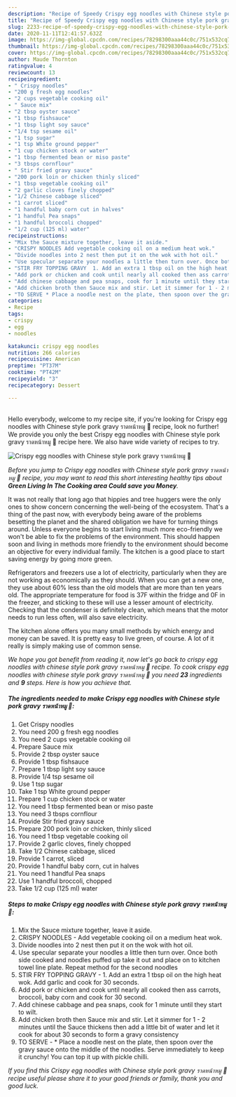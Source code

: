 ```yaml
---
description: "Recipe of Speedy Crispy egg noodles with Chinese style pork gravy ราดหน้าหมู 🍜"
title: "Recipe of Speedy Crispy egg noodles with Chinese style pork gravy ราดหน้าหมู 🍜"
slug: 2233-recipe-of-speedy-crispy-egg-noodles-with-chinese-style-pork-gravy
date: 2020-11-11T12:41:57.632Z
image: https://img-global.cpcdn.com/recipes/78298300aaa44c0c/751x532cq70/crispy-egg-noodles-with-chinese-style-pork-gravy-ราดหน้าหมู-🍜-recipe-main-photo.jpg
thumbnail: https://img-global.cpcdn.com/recipes/78298300aaa44c0c/751x532cq70/crispy-egg-noodles-with-chinese-style-pork-gravy-ราดหน้าหมู-🍜-recipe-main-photo.jpg
cover: https://img-global.cpcdn.com/recipes/78298300aaa44c0c/751x532cq70/crispy-egg-noodles-with-chinese-style-pork-gravy-ราดหน้าหมู-🍜-recipe-main-photo.jpg
author: Maude Thornton
ratingvalue: 4
reviewcount: 13
recipeingredient:
- " Crispy noodles"
- "200 g fresh egg noodles"
- "2 cups vegetable cooking oil"
- " Sauce mix"
- "2 tbsp oyster sauce"
- "1 tbsp fishsauce"
- "1 tbsp light soy sauce"
- "1/4 tsp sesame oil"
- "1 tsp sugar"
- "1 tsp White ground pepper"
- "1 cup chicken stock or water"
- "1 tbsp fermented bean or miso paste"
- "3 tbsps cornflour"
- " Stir fried gravy sauce"
- "200 pork loin or chicken thinly sliced"
- "1 tbsp vegetable cooking oil"
- "2 garlic cloves finely chopped"
- "1/2 Chinese cabbage sliced"
- "1 carrot sliced"
- "1 handful baby corn cut in halves"
- "1 handful Pea snaps"
- "1 handful broccoli chopped"
- "1/2 cup (125 ml) water"
recipeinstructions:
- "Mix the Sauce mixture together, leave it aside."
- "CRISPY NOODLES Add vegetable cooking oil on a medium heat wok."
- "Divide noodles into 2 nest then put it on the wok with hot oil."
- "Use specular separate your noodles a little then turn over. Once both side cooked and noodles puffed up take it out and place on to kitchen towel line plate. Repeat method for the second noodles"
- "STIR FRY TOPPING GRAVY  1. Add an extra 1 tbsp oil on the high heat wok. Add garlic and cook for 30 seconds."
- "Add pork or chicken and cook until nearly all cooked then ass carrots, broccoli, baby corn and cook for 30 second."
- "Add chinese cabbage and pea snaps, cook for 1 minute until they start to wilt."
- "Add chicken broth then Sauce mix and stir. Let it simmer for 1 - 2 minutes until the Sauce thickens then add a little bit of water and let it cook for about 30 seconds to form a gravy consistency"
- "TO SERVE * Place a noodle nest on the plate, then spoon over the gravy sauce onto the middle of the noodles. Serve immediately to keep it crunchy! You can top it up with pickle chilli."
categories:
- Recipe
tags:
- crispy
- egg
- noodles

katakunci: crispy egg noodles 
nutrition: 266 calories
recipecuisine: American
preptime: "PT37M"
cooktime: "PT42M"
recipeyield: "3"
recipecategory: Dessert

---
```

<br>
Hello everybody, welcome to my recipe site, if you're looking for Crispy egg noodles with Chinese style pork gravy ราดหน้าหมู 🍜 recipe, look no further! We provide you only the best Crispy egg noodles with Chinese style pork gravy ราดหน้าหมู 🍜 recipe here. We also have wide variety of recipes to try.
<br>


![Crispy egg noodles with Chinese style pork gravy ราดหน้าหมู 🍜](https://img-global.cpcdn.com/recipes/78298300aaa44c0c/751x532cq70/crispy-egg-noodles-with-chinese-style-pork-gravy-ราดหน้าหมู-🍜-recipe-main-photo.jpg)

<i>Before you jump to Crispy egg noodles with Chinese style pork gravy ราดหน้าหมู 🍜 recipe, you may want to read this short interesting healthy tips about 
<strong>Green Living In The Cooking area Could save you Money</strong>.</i>
</br>

It was not really that long ago that hippies and tree huggers were the only ones to show concern concerning the well-being of the ecosystem. That's a thing of the past now, with everybody being aware of the problems besetting the planet and the shared obligation we have for turning things around. Unless everyone begins to start living much more eco-friendly we won't be able to fix the problems of the environment. This should happen soon and living in methods more friendly to the environment should become an objective for every individual family. The kitchen is a good place to start saving energy by going more green.

Refrigerators and freezers use a lot of electricity, particularly when they are not working as economically as they should. When you can get a new one, they use about 60% less than the old models that are more than ten years old. The appropriate temperature for food is 37F within the fridge and 0F in the freezer, and sticking to these will use a lesser amount of electricity. Checking that the condenser is definitely clean, which means that the motor needs to run less often, will also save electricity.

The kitchen alone offers you many small methods by which energy and money can be saved. It is pretty easy to live green, of course. A lot of it really is simply making use of common sense.


<i>We hope you got benefit from reading it, now let's go back to crispy egg noodles with chinese style pork gravy ราดหน้าหมู 🍜 recipe. To cook crispy egg noodles with chinese style pork gravy ราดหน้าหมู 🍜 you need <strong>23</strong> ingredients and <strong>9</strong> steps. Here is how you achieve that.
</i>

##### The ingredients needed to make Crispy egg noodles with Chinese style pork gravy ราดหน้าหมู 🍜:

1. Get  Crispy noodles
1. You need 200 g fresh egg noodles
1. You need 2 cups vegetable cooking oil
1. Prepare  Sauce mix
1. Provide 2 tbsp oyster sauce
1. Provide 1 tbsp fishsauce
1. Prepare 1 tbsp light soy sauce
1. Provide 1/4 tsp sesame oil
1. Use 1 tsp sugar
1. Take 1 tsp White ground pepper
1. Prepare 1 cup chicken stock or water
1. You need 1 tbsp fermented bean or miso paste
1. You need 3 tbsps cornflour
1. Provide  Stir fried gravy sauce
1. Prepare 200 pork loin or chicken, thinly sliced
1. You need 1 tbsp vegetable cooking oil
1. Provide 2 garlic cloves, finely chopped
1. Take 1/2 Chinese cabbage, sliced
1. Provide 1 carrot, sliced
1. Provide 1 handful baby corn, cut in halves
1. You need 1 handful Pea snaps
1. Use 1 handful broccoli, chopped
1. Take 1/2 cup (125 ml) water


##### Steps to make Crispy egg noodles with Chinese style pork gravy ราดหน้าหมู 🍜:

1. Mix the Sauce mixture together, leave it aside.
1. CRISPY NOODLES - Add vegetable cooking oil on a medium heat wok.
1. Divide noodles into 2 nest then put it on the wok with hot oil.
1. Use specular separate your noodles a little then turn over. Once both side cooked and noodles puffed up take it out and place on to kitchen towel line plate. Repeat method for the second noodles
1. STIR FRY TOPPING GRAVY  - 1. Add an extra 1 tbsp oil on the high heat wok. Add garlic and cook for 30 seconds.
1. Add pork or chicken and cook until nearly all cooked then ass carrots, broccoli, baby corn and cook for 30 second.
1. Add chinese cabbage and pea snaps, cook for 1 minute until they start to wilt.
1. Add chicken broth then Sauce mix and stir. Let it simmer for 1 - 2 minutes until the Sauce thickens then add a little bit of water and let it cook for about 30 seconds to form a gravy consistency
1. TO SERVE - * Place a noodle nest on the plate, then spoon over the gravy sauce onto the middle of the noodles. Serve immediately to keep it crunchy! You can top it up with pickle chilli.


<i>If you find this Crispy egg noodles with Chinese style pork gravy ราดหน้าหมู 🍜 recipe useful please share it to your good friends or family, thank you and good luck.</i>
